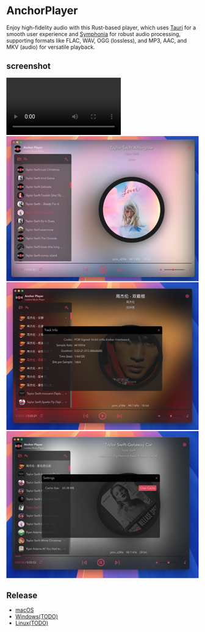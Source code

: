 # AnchorPlayer

Enjoy high-fidelity audio with this Rust-based player, which uses [Tauri](https://github.com/tauri-apps/tauri) for a smooth user experience and [Symphonia](https://github.com/pdeljanov/Symphonia) for robust audio processing, supporting formats like FLAC, WAV, OGG (lossless), and MP3, AAC, and MKV (audio) for versatile playback.

## screenshot
![mac video](./docs/video.mp4)
![mac screenshot](./docs/ss3.webp)
![mac screenshot](./docs/ss2.webp)
![mac screenshot](./docs/ss1.webp)


## Release
- [macOS](https://github.com/crazytravel/anchor-player/releases/download/v0.2.0/Anchor.Player_0.2.0_aarch64.dmg)
- [Windows(TODO)]()
- [Linux(TODO)]()
